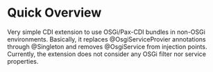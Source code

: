 # Quick Overview
Very simple CDI extension to use OSGi/Pax-CDI bundles in non-OSGi environments. Basically, it replaces @OsgiServiceProvier annotations through @Singleton and removes @OsgiService from injection points. Currently, the extension does not consider any OSGi filter nor service properties.